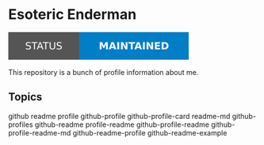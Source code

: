 # Esoteric Enderman

[![Project status: maintained][maintained-status]][root]

This repository is a bunch of profile information about me.

## Topics

github readme profile github-profile github-profile-card readme-md github-profiles github-readme profile-readme github-profile-readme github-profile-readme-md github-readme-profile github-readme-example

<!-- Link aliases -->

[root]: /

<!-- Files -->

<!-- Local -->

<!-- Images -->

<!-- Badges -->

<!-- status -->

[maintained-status]: ../assets/images/badges/status/maintained.svg
